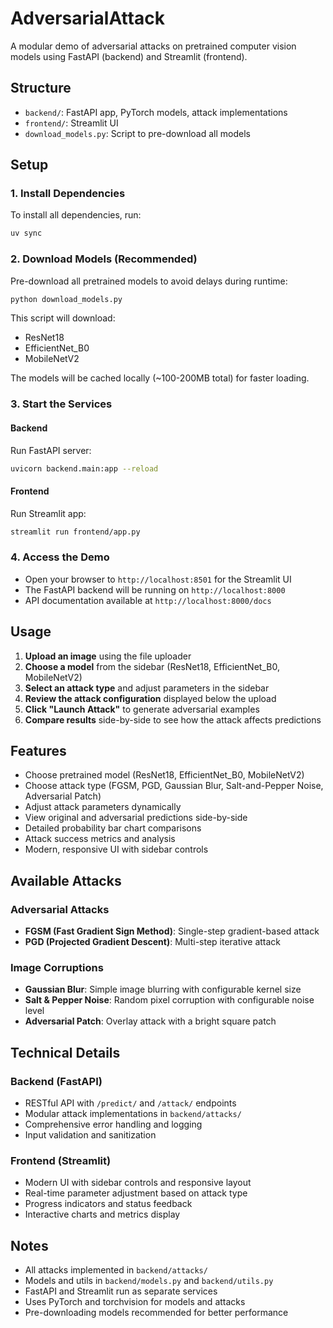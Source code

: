 # AdversarialAttack

A modular demo of adversarial attacks on pretrained computer vision models using FastAPI (backend) and Streamlit (frontend).

## Structure
- `backend/`: FastAPI app, PyTorch models, attack implementations
- `frontend/`: Streamlit UI
- `download_models.py`: Script to pre-download all models

## Setup

### 1. Install Dependencies
To install all dependencies, run:
```sh
uv sync
```

### 2. Download Models (Recommended)
Pre-download all pretrained models to avoid delays during runtime:
```sh
python download_models.py
```

This script will download:
- ResNet18
- EfficientNet_B0  
- MobileNetV2

The models will be cached locally (~100-200MB total) for faster loading.

### 3. Start the Services

#### Backend
Run FastAPI server:
```sh
uvicorn backend.main:app --reload
```

#### Frontend
Run Streamlit app:
```sh
streamlit run frontend/app.py
```

### 4. Access the Demo
- Open your browser to `http://localhost:8501` for the Streamlit UI
- The FastAPI backend will be running on `http://localhost:8000`
- API documentation available at `http://localhost:8000/docs`

## Usage

1. **Upload an image** using the file uploader
2. **Choose a model** from the sidebar (ResNet18, EfficientNet_B0, MobileNetV2)
3. **Select an attack type** and adjust parameters in the sidebar
4. **Review the attack configuration** displayed below the upload
5. **Click "Launch Attack"** to generate adversarial examples
6. **Compare results** side-by-side to see how the attack affects predictions

## Features
- Choose pretrained model (ResNet18, EfficientNet_B0, MobileNetV2)
- Choose attack type (FGSM, PGD, Gaussian Blur, Salt-and-Pepper Noise, Adversarial Patch)
- Adjust attack parameters dynamically
- View original and adversarial predictions side-by-side
- Detailed probability bar chart comparisons
- Attack success metrics and analysis
- Modern, responsive UI with sidebar controls

## Available Attacks

### Adversarial Attacks
- **FGSM (Fast Gradient Sign Method)**: Single-step gradient-based attack
- **PGD (Projected Gradient Descent)**: Multi-step iterative attack

### Image Corruptions  
- **Gaussian Blur**: Simple image blurring with configurable kernel size
- **Salt & Pepper Noise**: Random pixel corruption with configurable noise level
- **Adversarial Patch**: Overlay attack with a bright square patch

## Technical Details

### Backend (FastAPI)
- RESTful API with `/predict/` and `/attack/` endpoints
- Modular attack implementations in `backend/attacks/`
- Comprehensive error handling and logging
- Input validation and sanitization

### Frontend (Streamlit)
- Modern UI with sidebar controls and responsive layout
- Real-time parameter adjustment based on attack type
- Progress indicators and status feedback
- Interactive charts and metrics display

## Notes
- All attacks implemented in `backend/attacks/`
- Models and utils in `backend/models.py` and `backend/utils.py`
- FastAPI and Streamlit run as separate services
- Uses PyTorch and torchvision for models and attacks
- Pre-downloading models recommended for better performance
